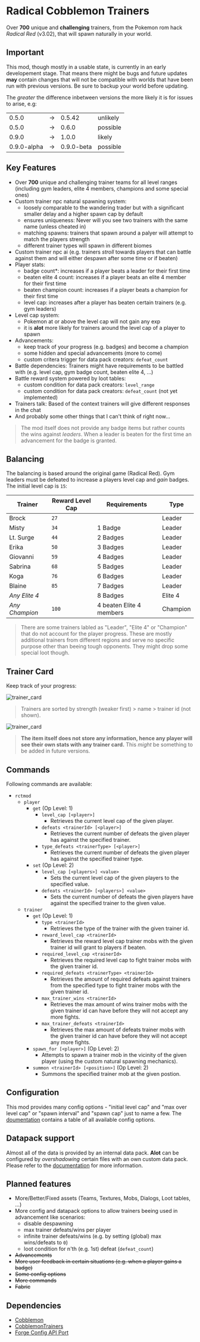 # Radical Cobblemon Trainers

Over **700** unique and **challenging** trainers, from the Pokemon rom hack *Radical Red* (v3.02), that will spawn naturally in your world.

## Important

This mod, though mostly in a usable state, is currently in an early developement stage. That means there might be bugs and future updates **may** contain changes that will not be compatible with worlds that have been run with previous versions. Be sure to backup your world before updating.

The *greater* the difference inbetween versions the more likely it is for issues to arise, e.g:

|             |     |            |          |
| ----------- | --- | ---------- | -------- |
| 0.5.0       | ->  | 0.5.42     | unlikely |
| 0.5.0       | ->  | 0.6.0      | possible |
| 0.9.0       | ->  | 1.0.0      | likely   |
| 0.9.0-alpha | ->  | 0.9.0-beta | possible |

## Key Features

- Over **700** unique and challenging trainer teams for all level ranges (including gym leaders, elite 4 members, champions and some special ones)
- Custom trainer npc natural spawning system:
  - loosely comparable to the wandering trader but with a significant smaller delay and a higher spawn cap by default
  - ensures uniqueness: Never will you see two trainers with the same name (unless cheated in)
  - matching spawns: trainers that spawn around a palyer will attempt to match the players strength
  - different trainer types will spawn in different biomes
- Custom trainer npc ai (e.g. trainers *stroll* towards players that can battle against them and will either despawn after some time or if beaten)
- Player stats:
  - badge count*: increases if a player beats a leader for their first time
  - beaten elite 4 count: increases if a player beats an elite 4 member for their first time
  - beaten champion count: increases if a player beats a champion for their first time
  - level cap: increases after a player has beaten certain trainers (e.g. gym leaders)
- Level cap system:
  - Pokemon at or above the level cap will not gain any exp
  - it is **alot** more likely for trainers around the level cap of a player to spawn
- Advancements:
  - keep track of your progress (e.g. badges) and become a champion
  - some hidden and special advancements (more to come)
  - custom critera trigger for data pack creators: `defeat_count`
- Battle dependencies: Trainers might have requirements to be battled with (e.g. level cap, gym badge count, beaten elite 4, ...)
- Battle reward system powered by loot tables:
  - custom condition for data pack creators: `level_range`
  - custom condition for data pack creators: `defeat_count` (not yet implemented)
- Trainers talk: Based of the context trainers will give different responses in the chat
- And probably some other things that I can't think of right now...

> The mod itself does not provide any badge items but rather counts the wins against *leaders*. When a leader is beaten for the first time an advancement for the badge is granted.

## Balancing

The balancing is based around the original game (Radical Red). Gym leaders must be defeated to increase a players level cap and *gain* badges. The initial level cap is `15`:

| Trainer        | Reward Level Cap | Requirements             | Type     |
| -------------- | ---------------- | ------------------------ | -------- |
| Brock          | `27`             |                          | Leader   |
| Misty          | `34`             | 1 Badge                  | Leader   |
| Lt. Surge      | `44`             | 2 Badges                 | Leader   |
| Erika          | `50`             | 3 Badges                 | Leader   |
| Giovanni       | `59`             | 4 Badges                 | Leader   |
| Sabrina        | `68`             | 5 Badges                 | Leader   |
| Koga           | `76`             | 6 Badges                 | Leader   |
| Blaine         | `85`             | 7 Badges                 | Leader   |
| *Any Elite 4*  |                  | 8 Badges                 | Elite 4  |
| *Any Champion* | `100`            | 4 beaten Elite 4 members | Champion |

> There are some trainers labled as "Leader", "Elite 4" or "Champion" that do not account for the player progress. These are mostly additional trainers from different regions and serve no specific purpose other than beeing tough opponents. They might drop some special loot though.

## Trainer Card

Keep track of your progress:

![trainer_card](https://cdn.modrinth.com/data/lRwTUnD7/images/9c8e29b5c111999f5f5af29b0b4488d48232d9c5.png)

> Trainers are sorted by strength (weaker first) > name > trainer id (not shown).

![trainer_card](https://cdn.modrinth.com/data/lRwTUnD7/images/4a9a661d330053281fb6dd846df75b2c20e61b07.png)

> **The item itself does not store any information, hence any player will see their own stats with any trainer card.** This *might* be something to be added in future versions.

## Commands

Following commands are available:

- `rctmod`
  - `player`
    - `get` (Op Level: 1)
      - `level_cap [<player>]`
        - Retrieves the current level cap of the given player.
      - `defeats <trainerId> [<player>]`
        - Retrieves the current number of defeats the given player has against the specified trainer.
      - `type_defeats <trainerType> [<player>]`
        - Retrieves the current number of defeats the given player has against the specified trainer type.
    - `set` (Op Level: 2)
      - `level_cap [<players>] <value>`
        - Sets the current level cap of the given players to the specified value.
      - `defeats <trainerId> [<players>] <value>`
        - Sets the current number of defeats the given players have against the specified trainer to the given value.
  - `trainer`
    - `get` (Op Level: 1)
      - `type <trainerId>`
        - Retrieves the type of the trainer with the given trainer id.
      - `reward_level_cap <trainerId>`
        - Retrieves the reward level cap trainer mobs with the given trainer id will grant to players if beaten.
      - `required_level_cap <trainerId>`
        - Retrieves the required level cap to fight trainer mobs with the given trainer id.
      - `required_defeats <trainerType> <trainerId>`
        - Retrieves the amount of required defeats against trainers from the specified type to fight trainer mobs with the given trainer id.
      - `max_trainer_wins <trainerId>`
        - Retrieves the max amount of wins trainer mobs with the given trainer id can have before they will not accept any more fights.
      - `max_trainer_defeats <trainerId>`
        - Retrieves the max amount of defeats trainer mobs with the given trainer id can have before they will not accept any more fights.
    - `spawn_for [<player>]` (Op Level: 2)
      - Attempts to spawn a trainer mob in the vicinity of the given player (using the custom natural spawning mechanics).
    - `summon <trainerId> [<position>]` (Op Level: 2)
      - Summons the specified trainer mob at the given postion.

## Configuration

This mod provides many config options - "initial level cap" and "max over level cap" or "spawn interval" and "spawn cap" just to name a few. The [doumentation](https://srcmc.gitlab.io/rct/docs/configuration/0_server_config/) contains a table of all available config options.

## Datapack support

Almost all of the data is provided by an internal data pack. **Alot** can be configured by *overshadowing* certain files with an own custom data pack. Please refer to the [documentation](https://srcmc.gitlab.io/rct/docs/configuration/1_fallback_data_system/) for more information.

## Planned features

- More/Better/Fixed assets (Teams, Textures, Mobs, Dialogs, Loot tables, ...)
- More config and datapack options to allow trainers beeing used in advancement like scenarios:
  - disable despawning
  - max trainer defeats/wins per player
  - infinite trainer defeats/wins (e.g. by setting (global) max wins/defeats to `0`)
  - loot condition for n'th (e.g. 1st) defeat (`defeat_count`)
- ~~Advancements~~
- ~~More user feedback in certain situations (e.g. when a player gains a badge)~~
- ~~Some config options~~
- ~~More commands~~
- ~~Fabric~~

## Dependencies

- [Cobblemon](https://modrinth.com/mod/cobblemon)
- [CobblemonTrainers](https://modrinth.com/mod/cobblemontrainers)
- [Forge Config API Port](https://modrinth.com/mod/forge-config-api-port)
